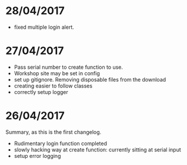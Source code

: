 28/04/2017
==========

- fixed multiple login alert.

27/04/2017
==========

- Pass serial number to create function to use.
- Workshop site may be set in config
- set up gitignore. Removing disposable files from the download
- creating easier to follow classes
- correctly setup logger



26/04/2017
==========

Summary, as this is the first changelog.

- Rudimentary login function completed
- slowly hacking way at create function: currently sitting at serial input
- setup error logging
